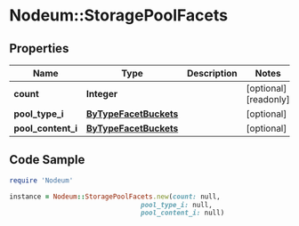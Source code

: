 # Nodeum::StoragePoolFacets

## Properties

Name | Type | Description | Notes
------------ | ------------- | ------------- | -------------
**count** | **Integer** |  | [optional] [readonly] 
**pool_type_i** | [**ByTypeFacetBuckets**](ByTypeFacetBuckets.md) |  | [optional] 
**pool_content_i** | [**ByTypeFacetBuckets**](ByTypeFacetBuckets.md) |  | [optional] 

## Code Sample

```ruby
require 'Nodeum'

instance = Nodeum::StoragePoolFacets.new(count: null,
                                 pool_type_i: null,
                                 pool_content_i: null)
```


